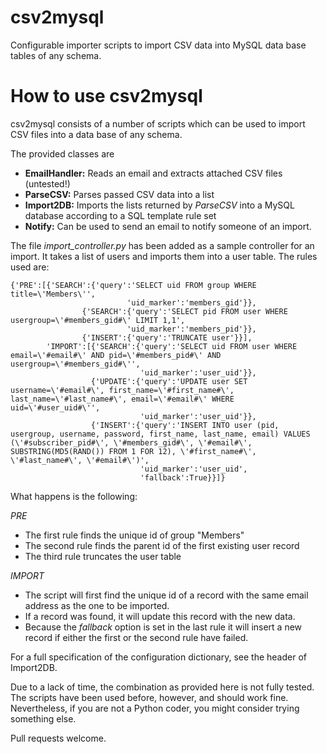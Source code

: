 csv2mysql
=========

Configurable importer scripts to import CSV data into MySQL data base tables of any schema.

How to use csv2mysql
====================

csv2mysql consists of a number of scripts which can be used to import CSV files into a data
base of any schema.

The provided classes are

* **EmailHandler:** Reads an email and extracts attached CSV files (untested!)
* **ParseCSV:** Parses passed CSV data into a list
* **Import2DB:** Imports the lists returned by *ParseCSV* into a MySQL database according to a SQL template rule set
* **Notify:** Can be used to send an email to notify someone of an import.

The file _import_controller.py_ has been added as a sample controller for an import. It takes
a list of users and imports them into a user table. The rules used are:


	{'PRE':[{'SEARCH':{'query':'SELECT uid FROM group WHERE title=\'Members\'',
                              'uid_marker':'members_gid'}},
                    {'SEARCH':{'query':'SELECT pid FROM user WHERE usergroup=\'#members_gid#\' LIMIT 1,1',
                              'uid_marker':'members_pid'}},
                    {'INSERT':{'query':'TRUNCATE user'}}],    		  
    	    'IMPORT':[{'SEARCH':{'query':'SELECT uid FROM user WHERE email=\'#email#\' AND pid=\'#members_pid#\' AND usergroup=\'#members_gid#\'',
                                 'uid_marker':'user_uid'}},
                      {'UPDATE':{'query':'UPDATE user SET username=\'#email#\', first_name=\'#first_name#\', last_name=\'#last_name#\', email=\'#email#\' WHERE uid=\'#user_uid#\'',
                                 'uid_marker':'user_uid'}},
                      {'INSERT':{'query':'INSERT INTO user (pid, usergroup, username, password, first_name, last_name, email) VALUES (\'#subscriber_pid#\', \'#members_gid#\', \'#email#\', SUBSTRING(MD5(RAND()) FROM 1 FOR 12), \'#first_name#\', \'#last_name#\', \'#email#\')',
                                 'uid_marker':'user_uid',
                                 'fallback':True}}]}
                                 
What happens is the following:

*PRE*

* The first rule finds the unique id of group "Members"
* The second rule finds the parent id of the first existing user record
* The third rule truncates the user table

*IMPORT*

* The script will first find the unique id of a record with the same email address as the one to be imported.
* If a record was found, it will update this record with the new data.
* Because the *fallback* option is set in the last rule it will insert a new record if either the first or the second rule have failed.

For a full specification of the configuration dictionary, see the header of Import2DB.

Due to a lack of time, the combination as provided here is not fully tested. The scripts have
been used before, however, and should work fine. Nevertheless, if you are not a Python coder,
you might consider trying something else.

Pull requests welcome.